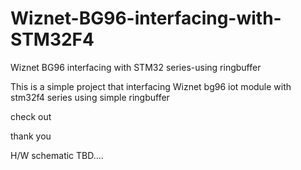 # Wiznet-BG96-interfacing-with-STM32F4
Wiznet BG96 interfacing with STM32 series-using ringbuffer

This is a simple project that interfacing Wiznet bg96 iot module with stm32f4 series using simple ringbuffer

check out 

thank you

H/W schematic TBD....

